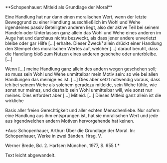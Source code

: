 \*\*Schopenhauer: Mitleid als Grundlage der Moral\*\*



Eine Handlung hat nur dann einen moralischen Wert, wenn der letzte Beweggrund zu einer Handlung ausschließlich im Wohl und Wehe irgendeines passiv Beteiligten anderen liegt, also der aktive Teil bei seinem Handeln oder Unterlassen ganz allein das Wohl und Wehe eines anderen im Auge hat und durchaus nichts bezweckt, als dass jener andere unverletzt bleibe oder gar Hilfe \[...] erhalte. Dieser Zweck¹ allein drückt einer Handlung den Stempel des moralischen Wertes auf, welcher \[...] darauf beruht, dass die Handlung bloß zum Nutzen eines anderen geschehe oder unterbleibe. \[...]

Wenn \[...] meine Handlung ganz allein des andern wegen geschehen soll; so muss sein Wohl und Wehe unmittelbar mein Motiv sein: so wie bei allen Handlungen das meinige es ist. \[...] Dies aber setzt notwendig voraus, dass ich bei seinem Wehe als solchem geradezu mitleide, sein Wehe fühle, wie sonst nur meines, und deshalb sein Wohl unmittelbar will, wie sonst nur meines. Dies erfordert aber \[...] Mitleid. \[...] Dieses Mitleid ganz allein ist die wirkliche

Basis aller freien Gerechtigkeit und aller echten Menschenliebe. Nur sofern eine Handlung aus ihm entsprungen ist, hat sie moralischen Wert und jede aus irgendwelchen andern Motiven hervorgehende hat keinen.



\*Aus: Schopenhauer, Arthur: Über die Grundlage der Moral. In: Schopenhauer, Werke in zwei Bänden. Hrsg. V.

Werner Brede, Bd. 2. Harfser: München, 1977, S. 655 f.\*

Text leicht abgewandelt.



